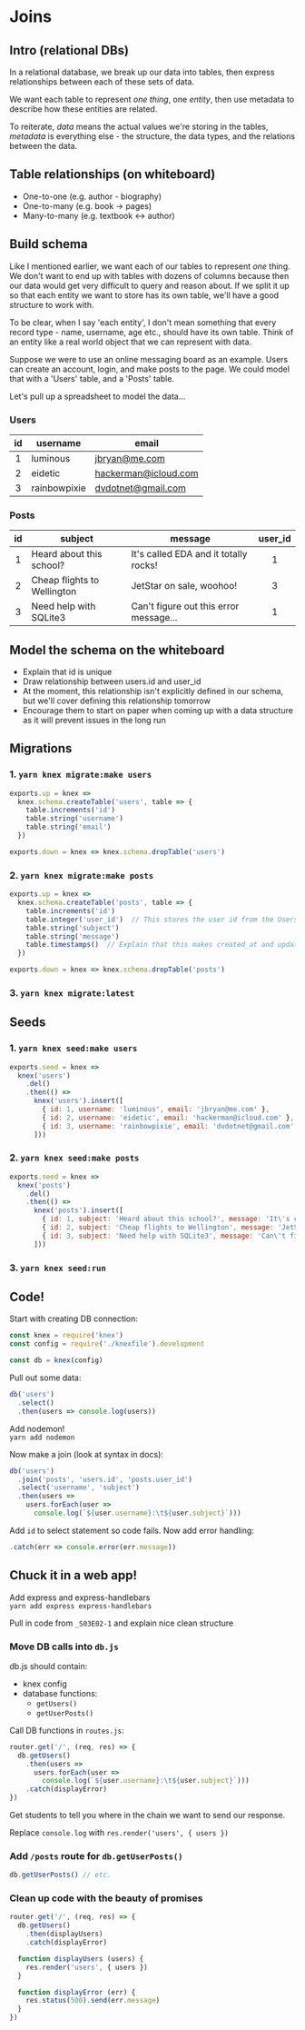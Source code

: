 # Joins

## Intro (relational DBs)
In a relational database, we break up our data into tables, then express relationships between each of these sets of data.

We want each table to represent *one thing*, one *entity*, then use metadata to describe how these entities are related.

To reiterate, *data* means the actual values we're storing in the tables, *metadata* is everything else - the structure, the data types, and the relations between the data.

## Table relationships (on whiteboard)
* One-to-one (e.g. author - biography)
* One-to-many (e.g. book -> pages)
* Many-to-many (e.g. textbook <-> author)

## Build schema
Like I mentioned earlier, we want each of our tables to represent *one* thing. We don't want to end up with tables with dozens of columns because then our data would get very difficult to query and reason about. If we split it up so that each entity we want to store has its own table, we'll have a good structure to work with.

To be clear, when I say 'each entity', I don't mean something that every record type - name, username, age etc., should have its own table. Think of an entity like a real world object that we can represent with data.

Suppose we were to use an online messaging board as an example. Users can create an account, login, and make posts to the page. We could model that with a 'Users' table, and a 'Posts' table.

Let's pull up a spreadsheet to model the data...

### Users
| id | username     | email                |
|:--:|--------------|----------------------|
|  1 | luminous     | jbryan@me.com        |
|  2 | eidetic      | hackerman@icloud.com |
|  3 | rainbowpixie | dvdotnet@gmail.com   |

### Posts
| id | subject                     | message                                | user_id |
|:--:|-----------------------------|----------------------------------------|:-------:|
|  1 | Heard about this school?    | It's called EDA and it totally rocks!  |    1    |
|  2 | Cheap flights to Wellington | JetStar on sale, woohoo!               |    3    |
|  3 | Need help with SQLite3      | Can't figure out this error message... |    1    |

## Model the schema on the whiteboard
* Explain that id is unique
* Draw relationship between users.id and user_id
* At the moment, this relationship isn't explicitly defined in our schema, but we'll cover defining this relationship tomorrow
* Encourage them to start on paper when coming up with a data structure as it will prevent issues in the long run

## Migrations

### 1. `yarn knex migrate:make users`
```js
exports.up = knex =>
  knex.schema.createTable('users', table => {
    table.increments('id')
    table.string('username')
    table.string('email')
  })

exports.down = knex => knex.schema.dropTable('users')
```

### 2. `yarn knex migrate:make posts`
```js
exports.up = knex =>
  knex.schema.createTable('posts', table => {
    table.increments('id')
    table.integer('user_id')  // This stores the user id from the Users table
    table.string('subject')
    table.string('message')
    table.timestamps()  // Explain that this makes created_at and updated_at columns
  })

exports.down = knex => knex.schema.dropTable('posts')
```

### 3. `yarn knex migrate:latest`

## Seeds

### 1. `yarn knex seed:make users`
```js
exports.seed = knex =>
  knex('users')
    .del()
    .then(() =>
      knex('users').insert([
        { id: 1, username: 'luminous', email: 'jbryan@me.com' },
        { id: 2, username: 'eidetic', email: 'hackerman@icloud.com' },
        { id: 3, username: 'rainbowpixie', email: 'dvdotnet@gmail.com' }
      ]))
```

### 2. `yarn knex seed:make posts`
```js
exports.seed = knex =>
  knex('posts')
    .del()
    .then(() =>
      knex('posts').insert([
        { id: 1, subject: 'Heard about this school?', message: 'It\'s called EDA and it totally rocks!', user_id: 1, created_at: knex.fn.now() },
        { id: 2, subject: 'Cheap flights to Wellington', message: 'JetStar on sale, woohoo!', user_id: 3, created_at: knex.fn.now() },
        { id: 3, subject: 'Need help with SQLite3', message: 'Can\'t figure out this error message...', user_id: 1, created_at: knex.fn.now() }
      ]))
```

### 3. `yarn knex seed:run`

## Code!
Start with creating DB connection:
```js
const knex = require('knex')
const config = require('./knexfile').development

const db = knex(config)
```

Pull out some data:
```js
db('users')
  .select()
  .then(users => console.log(users))
```

Add nodemon!  
`yarn add nodemon`

Now make a join (look at syntax in docs):
```js
db('users')
  .join('posts', 'users.id', 'posts.user_id')
  .select('username', 'subject')
  .then(users =>
    users.forEach(user =>
      console.log(`${user.username}:\t${user.subject}`)))
```

Add `id` to select statement so code fails. Now add error handling:
```js
.catch(err => console.error(err.message))
```

## Chuck it in a web app!
Add express and express-handlebars  
`yarn add express express-handlebars`

Pull in code from `_S03E02-1` and explain nice clean structure

### Move DB calls into `db.js`
db.js should contain:
* knex config
* database functions:
  * `getUsers()`
  * `getUserPosts()`

Call DB functions in `routes.js`:
```js
router.get('/', (req, res) => {
  db.getUsers()
    .then(users =>
      users.forEach(user =>
        console.log(`${user.username}:\t${user.subject}`)))
    .catch(displayError)
})
```

Get students to tell you where in the chain we want to send our response.

Replace `console.log` with `res.render('users', { users })`

### Add `/posts` route for `db.getUserPosts()`
```js
db.getUserPosts() // etc.
```

### Clean up code with the beauty of promises
```js
router.get('/', (req, res) => {
  db.getUsers()
    .then(displayUsers)
    .catch(displayError)

  function displayUsers (users) {
    res.render('users', { users })
  }

  function displayError (err) {
    res.status(500).send(err.message)
  }
})
```
